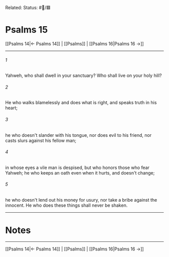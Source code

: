 Related:
Status: #📖/🟥
# Psalms 15

[[Psalms 14|← Psalms 14]] | [[Psalms]] | [[Psalms 16|Psalms 16 →]]
***



###### 1 
Yahweh, who shall dwell in your sanctuary? Who shall live on your holy hill? 

###### 2 
He who walks blamelessly and does what is right, and speaks truth in his heart; 

###### 3 
he who doesn't slander with his tongue, nor does evil to his friend, nor casts slurs against his fellow man; 

###### 4 
in whose eyes a vile man is despised, but who honors those who fear Yahweh; he who keeps an oath even when it hurts, and doesn't change; 

###### 5 
he who doesn't lend out his money for usury, nor take a bribe against the innocent. He who does these things shall never be shaken.

---
# Notes


***
[[Psalms 14|← Psalms 14]] | [[Psalms]] | [[Psalms 16|Psalms 16 →]]
